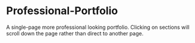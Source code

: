 # Professional-Portfolio
A single-page more professional looking portfolio. Clicking on sections will scroll down the page rather than direct to another page. 
